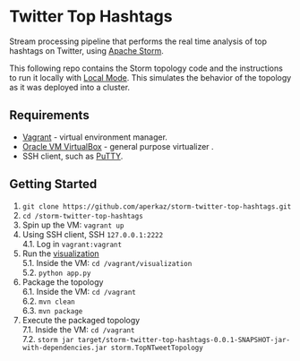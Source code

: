 # Twitter Top Hashtags

Stream processing pipeline that performs the real time analysis of top hashtags on Twitter, using [Apache Storm](http://storm.apache.org/).

This following repo contains the Storm topology code and the instructions to run it locally with [Local Mode](http://storm.apache.org/releases/0.10.0/Local-mode.html). This simulates the behavior of the topology as it was deployed into a cluster.

## Requirements

  * [Vagrant](https://www.vagrantup.com/) - virtual environment manager.
  * [Oracle VM VirtualBox](https://www.virtualbox.org/) - general purpose virtualizer .
  * SSH client, such as [PuTTY](http://www.putty.org/).

## Getting Started

  1. `git clone https://github.com/aperkaz/storm-twitter-top-hashtags.git`
  2. `cd /storm-twitter-top-hashtags`
  3. Spin up the VM: `vagrant up`
  4. Using SSH client, SSH `127.0.0.1:2222` <br/>
  4.1. Log in `vagrant:vagrant`
  5. Run the [visualization](127.0.0.1:5000) <br/>
  5.1. Inside the VM: `cd /vagrant/visualization`<br/>
  5.2. `python app.py`
  6. Package the topology <br/>
  6.1. Inside the VM: `cd /vagrant` <br/>
  6.2. `mvn clean`<br/>
  6.3. `mvn package`<br/>
  7. Execute the packaged topology <br/>
  7.1. Inside the VM: `cd /vagrant` <br/>
  7.2. `storm jar target/storm-twitter-top-hashtags-0.0.1-SNAPSHOT-jar-with-dependencies.jar storm.TopNTweetTopology`

